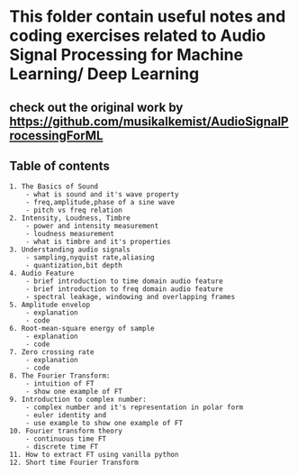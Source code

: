 # This folder contain useful notes and coding exercises related to Audio Signal Processing for Machine Learning/ Deep Learning

## check out the original work by https://github.com/musikalkemist/AudioSignalProcessingForML

## Table of contents
    1. The Basics of Sound 
        - what is sound and it's wave property
        - freq,amplitude,phase of a sine wave
        - pitch vs freq relation
    2. Intensity, Loudness, Timbre
        - power and intensity measurement
        - loudness measurement
        - what is timbre and it's properties
    3. Understanding audio signals
        - sampling,nyquist rate,aliasing
        - quantization,bit depth
    4. Audio Feature
        - brief introduction to time domain audio feature
        - brief introduction to freq domain audio feature
        - spectral leakage, windowing and overlapping frames
    5. Amplitude envelop
        - explanation 
        - code
    6. Root-mean-square energy of sample
        - explanation 
        - code
    7. Zero crossing rate
        - explanation 
        - code
    8. The Fourier Transform:
        - intuition of FT
        - show one example of FT
    9. Introduction to complex number:
        - complex number and it's representation in polar form
        - euler identity and 
        - use example to show one example of FT
    10. Fourier transform theory
        - continuous time FT
        - discrete time FT
    11. How to extract FT using vanilla python
    12. Short time Fourier Transform 
